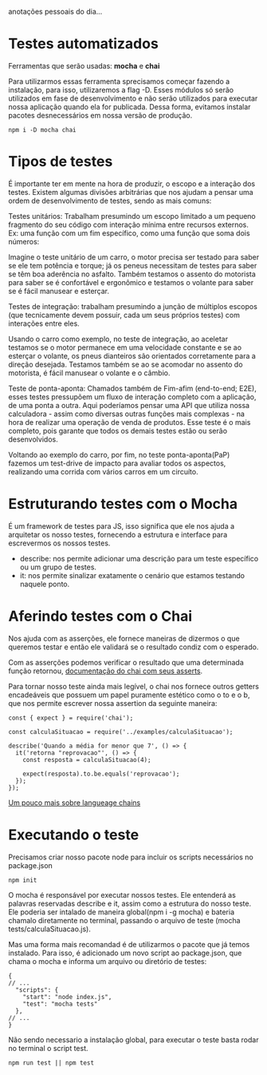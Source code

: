 anotações pessoais do dia...

# Testes automatizados

Ferramentas que serão usadas: **mocha** e **chai**

Para utilizarmos essas ferramenta sprecisamos começar fazendo a instalação, para isso, utilizaremos a flag -D. Esses módulos só serão utilizados em fase de desenvolvimento e não serão utilizados para executar nossa aplicação quando ela for publicada. Dessa forma, evitamos instalar pacotes desnecessários em nossa versão de produção.

`npm i -D mocha chai`

# Tipos de testes

É importante ter em mente na hora de produzir, o escopo e a interação dos testes.
Existem algumas divisões arbitrárias que nos ajudam a pensar uma ordem de desenvolvimento de testes, sendo as mais comuns:

Testes unitários: Trabalham presumindo um escopo limitado a um pequeno fragmento do seu código com interação mínima entre recursos externos. Ex: uma função com um fim específico, como uma função que soma dois números:

Imagine o teste unitário de um carro, o motor precisa ser testado para saber se ele tem potência e torque; já os peneus necessitam de testes para saber se têm boa aderência no asfalto. Também testamos o assento do motorista para saber se é confortável e ergonômico e testamos o volante para saber se é fácil manusear e esterçar.

Testes de integração: trabalham presumindo a junção de múltiplos escopos (que tecnicamente devem possuir, cada um seus próprios testes) com interações entre eles.

Usando o carro como exemplo, no teste de integração, ao aceletar testamos se o motor permanece em uma velocidade constante e se ao esterçar o volante, os pneus dianteiros são orientados corretamente para a direção desejada. Testamos também se ao se acomodar no assento do motorista, é fácil manusear o volante e o câmbio.

Teste de ponta-aponta: Chamados também de Fim-afim (end-to-end; E2E), esses testes pressupõem um fluxo de interação completo com a aplicação, de uma ponta a outra. Aqui poderíamos pensar uma API que utiliza nossa calculadora - assim como diversas outras funções mais complexas - na hora de realizar uma operação de venda de produtos. Esse teste é o mais completo, pois garante que todos os demais testes estão ou serão desenvolvidos.

Voltando ao exemplo do carro, por fim, no teste ponta-aponta(PaP) fazemos um test-drive de impacto para avaliar todos os aspectos, realizando uma corrida com vários carros em um circuíto.

# Estruturando testes com o Mocha

É um framework de testes para JS, isso significa que ele nos ajuda a arquitetar os nosso testes, fornecendo a estrutura e interface para escrevermos os nossos testes.

- describe: nos permite adicionar uma descrição para um teste específico ou um grupo de testes.
- it: nos permite sinalizar exatamente o cenário que estamos testando naquele ponto.

# Aferindo testes com o Chai

Nos ajuda com as asserções, ele fornece maneiras de dizermos o que queremos testar e então ele validará se o resultado condiz com o esperado.

Com as asserções podemos verificar o resultado que uma determinada função retornou, [documentação do chai com seus asserts](https://www.chaijs.com/api/bdd/).

Para tornar nosso teste ainda mais legível, o chai nos fornece outros getters encadeáveis que possuem um papel puramente estético como o to e o b, que nos permite escrever nossa assertion da seguinte maneira:
```
const { expect } = require('chai');

const calculaSituacao = require('../examples/calculaSituacao');

describe('Quando a média for menor que 7', () => {
  it('retorna "reprovacao"', () => {
    const resposta = calculaSituacao(4);

    expect(resposta).to.be.equals('reprovacao');
  });
});
```

[Um pouco mais sobre langueage chains](https://www.chaijs.com/api/bdd/#method_language-chains)

# Executando o teste

Precisamos criar nosso pacote node para incluir os scripts necessários no package.json
```
npm init
```

O mocha é responsável por executar nossos testes. Ele entenderá as palavras reservadas describe e it, assim como a estrutura do nosso teste.
Ele poderia ser intalado de maneira global(npm i -g mocha) e bateria chamalo diretamente no terminal, passando o arquivo de teste (mocha tests/calculaSituacao.js).

Mas uma forma mais recomandad é de utilizarmos o pacote que já temos instalado. Para isso, é adicionado um novo script ao package.json, que chama o mocha e informa um arquivo ou diretório de testes:
```
{
// ...
  "scripts": {
    "start": "node index.js",
    "test": "mocha tests"
  },
// ...
}
```

Não sendo necessario a instalação global, para executar o teste basta rodar no terminal o script test.

`npm run test || npm test`

